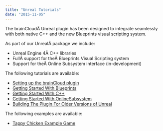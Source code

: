 ```yaml
---
title: "Unreal Tutorials"
date: "2015-11-05"
---
```


The brainCloudÂ Unreal plugin has been designed to integrate seamlessly with both native C++ and the new Blueprints visual scripting system.

As part of our UnrealÂ package we include:

- Unreal Engine 4Â C++ libraries
- FullÂ support for theÂ Blueprints Visual Scripting system
- Support for theÂ Online Subsystem interface (in-development)

The following tutorials are available:

- [Setting up the brainCloud plugin](/learn/sdk-tutorials/unreal-tutorials/setting-up-the-braincloud-plugin/)
- [Getting Started With Blueprints](/learn/sdk-tutorials/unreal-tutorials/getting-started-with-blueprints/)
- [Getting Started With C++](/learn/sdk-tutorials/unreal-tutorials/getting-started-with-cpp/)
- [Getting Started With OnlineSubsystem](/learn/sdk-tutorials/unreal-tutorials/getting-started-with-the-online-subsystem/)
- [Building The Plugin For Older Versions of Unreal](/learn/sdk-tutorials/unreal-tutorials/building-the-plugin-for-older-versions-of-unreal/)

The following examples are available:

- [Tappy Chicken Example Game](/learn/sdk-tutorials/unreal-tutorials/tappy-chicken-example-game/)

<DocCardList />